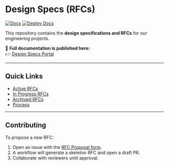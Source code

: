 # Design Specs (RFCs)

[![Docs](https://img.shields.io/badge/docs-live-brightgreen)](__PAGES_URL__)
[![Deploy Docs](https://github.com/__REPO_URL__/actions/workflows/deploy-docs.yml/badge.svg)](__REPO_URL__/actions/workflows/deploy-docs.yml)

This repository contains the **design specifications and RFCs** for our engineering projects.

📖 **Full documentation is published here:**  
👉 [Design Specs Portal](https://your-org.github.io/design-specs/)

---

## Quick Links
- [Active RFCs](docs/RFC_INDEX.md)
- [In Progress RFCs](docs/IN_PROGRESS_INDEX.md)
- [Archived RFCs](docs/archive/RFC_ARCHIVE_INDEX.md)
- [Process](docs/PROCESS.md)

---

## Contributing
To propose a new RFC:
1. Open an issue with the [RFC Proposal form](../../issues/new?template=rfc-proposal.yml).
2. A workflow will generate a skeleton RFC and open a draft PR.
3. Collaborate with reviewers until approval.
